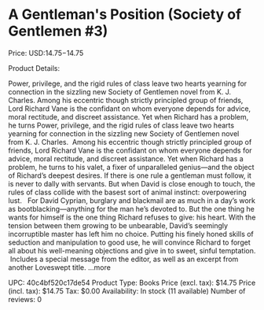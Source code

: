 # A Gentleman's Position (Society of Gentlemen #3)

Price: USD:$14.75-$14.75

Product Details:

Power, privilege, and the rigid rules of class leave two hearts yearning for connection in the sizzling new Society of Gentlemen novel from K. J. Charles. Among his eccentric though strictly principled group of friends, Lord Richard Vane is the confidant on whom everyone depends for advice, moral rectitude, and discreet assistance. Yet when Richard has a problem, he turns Power, privilege, and the rigid rules of class leave two hearts yearning for connection in the sizzling new Society of Gentlemen novel from K. J. Charles.  Among his eccentric though strictly principled group of friends, Lord Richard Vane is the confidant on whom everyone depends for advice, moral rectitude, and discreet assistance. Yet when Richard has a problem, he turns to his valet, a fixer of unparalleled genius—and the object of Richard’s deepest desires. If there is one rule a gentleman must follow, it is never to dally with servants. But when David is close enough to touch, the rules of class collide with the basest sort of animal instinct: overpowering lust.   For David Cyprian, burglary and blackmail are as much in a day’s work as bootblacking—anything for the man he’s devoted to. But the one thing he wants for himself is the one thing Richard refuses to give: his heart. With the tension between them growing to be unbearable, David’s seemingly incorruptible master has left him no choice. Putting his finely honed skills of seduction and manipulation to good use, he will convince Richard to forget all about his well-meaning objections and give in to sweet, sinful temptation.  Includes a special message from the editor, as well as an excerpt from another Loveswept title. ...more

UPC: 40c4bf520c17de54
Product Type: Books
Price (excl. tax): $14.75
Price (incl. tax): $14.75
Tax: $0.00
Availability: In stock (11 available)
Number of reviews: 0